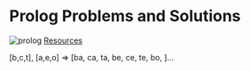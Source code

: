 # Prolog Problems and Solutions

![prolog](http://i3.cpcache.com/product/1157448869/swiprolog_owl_tote_bag.jpg?height=460&width=460&qv=90)
[Resources](https://github.com/jcoder58/PrologTutorials)

[b,c,t], [a,e,o] => [ba, ca, ta, be, ce, te, bo, ]...
